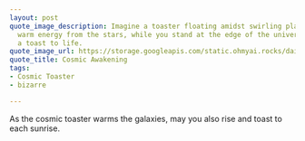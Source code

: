 ```yaml
---
layout: post
quote_image_description: Imagine a toaster floating amidst swirling planets, gathering
  warm energy from the stars, while you stand at the edge of the universe raising
  a toast to life.
quote_image_url: https://storage.googleapis.com/static.ohmyai.rocks/daily/2023-12-06.jpg
quote_title: Cosmic Awakening
tags:
- Cosmic Toaster
- bizarre

---
```


As the cosmic toaster warms the galaxies, may you also rise and toast to each sunrise.
